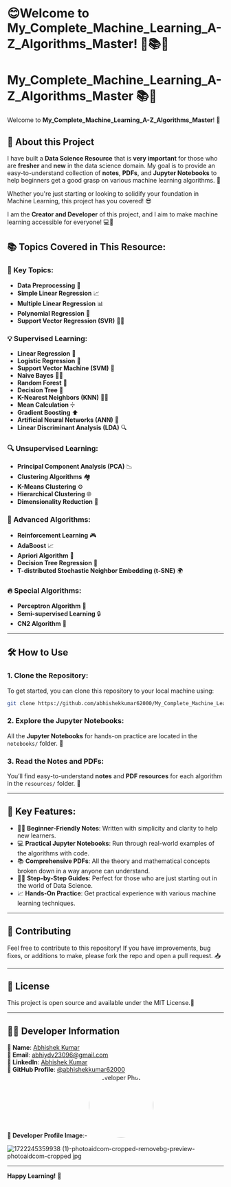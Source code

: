 # 😊Welcome to **My_Complete_Machine_Learning_A-Z_Algorithms_Master**! 🎉📚🤖


# My_Complete_Machine_Learning_A-Z_Algorithms_Master 📚🤖

Welcome to **My_Complete_Machine_Learning_A-Z_Algorithms_Master**! 🎉

## 🚀 About this Project

I have built a **Data Science Resource** that is **very important** for those who are **fresher** and **new** in the data science domain. My goal is to provide an easy-to-understand collection of **notes**, **PDFs**, and **Jupyter Notebooks** to help beginners get a good grasp on various machine learning algorithms. 🚀

Whether you're just starting or looking to solidify your foundation in Machine Learning, this project has you covered! 😎

I am the **Creator and Developer** of this project, and I aim to make machine learning accessible for everyone! 💻🎯

## 📚 Topics Covered in This Resource:

### 🔑 Key Topics:
- **Data Preprocessing** 🧹
- **Simple Linear Regression** 📈
- **Multiple Linear Regression** 📊
- **Polynomial Regression** 🧮
- **Support Vector Regression (SVR)** 🧑‍💻

### 💡 Supervised Learning:
- **Linear Regression** 🔄
- **Logistic Regression** 🔢
- **Support Vector Machine (SVM)** 🚀
- **Naive Bayes** 🧑‍🏫
- **Random Forest** 🌲
- **Decision Tree** 🌳
- **K-Nearest Neighbors (KNN)** 🏃‍♂️
- **Mean Calculation** ➗
- **Gradient Boosting** ⬆️
- **Artificial Neural Networks (ANN)** 🧠
- **Linear Discriminant Analysis (LDA)** 🔍

### 🔍 Unsupervised Learning:
- **Principal Component Analysis (PCA)** 📉
- **Clustering Algorithms** 🏘️
- **K-Means Clustering** ⚙️
- **Hierarchical Clustering** 🌐
- **Dimensionality Reduction** 🔽

### 🧠 Advanced Algorithms:
- **Reinforcement Learning** 🎮
- **AdaBoost** 📈
- **Apriori Algorithm** 🛒
- **Decision Tree Regression** 📏
- **T-distributed Stochastic Neighbor Embedding (t-SNE)** 🌍

### 🔥 Special Algorithms:
- **Perceptron Algorithm** 🧠
- **Semi-supervised Learning** 🔒
- **CN2 Algorithm** 🧩

---

## 🛠 How to Use

### 1. Clone the Repository:
To get started, you can clone this repository to your local machine using:

```bash
git clone https://github.com/abhishekkumar62000/My_Complete_Machine_Learning_A-Z_Algorithms_Master.git
```

### 2. Explore the Jupyter Notebooks:
All the **Jupyter Notebooks** for hands-on practice are located in the `notebooks/` folder. 📓

### 3. Read the Notes and PDFs:
You’ll find easy-to-understand **notes** and **PDF resources** for each algorithm in the `resources/` folder. 📝

---

## 🎯 Key Features:
- 🧑‍🏫 **Beginner-Friendly Notes**: Written with simplicity and clarity to help new learners.
- 💻 **Practical Jupyter Notebooks**: Run through real-world examples of the algorithms with code.
- 📚 **Comprehensive PDFs**: All the theory and mathematical concepts broken down in a way anyone can understand.
- 🧑‍🎓 **Step-by-Step Guides**: Perfect for those who are just starting out in the world of Data Science.
- 📈 **Hands-On Practice**: Get practical experience with various machine learning techniques.

---

## 🤝 Contributing

Feel free to contribute to this repository! If you have improvements, bug fixes, or additions to make, please fork the repo and open a pull request. 📥

---

## 📝 License

This project is open source and available under the MIT License.📝

---

## 👨‍💻 Developer Information

**👤 Name**: [Abhishek Kumar](https://www.linkedin.com/in/abhishek-kumar-70a69829a/)  
**📧 Email**: [abhiydv23096@gmail.com](mailto:abhiydv23096@gmail.com)  
**🔗 LinkedIn**: [Abhishek Kumar](https://www.linkedin.com/in/abhishek-kumar-70a69829a/)  
**🐙 GitHub Profile**: [@abhishekkumar62000](https://github.com/abhishekkumar62000)  
**📸 Developer Profile Image**:- <img src="![1722245359938 (1)-photoaidcom-cropped-removebg-preview-photoaidcom-cropped jpg](https://github.com/user-attachments/assets/31ddd1bd-ccd9-46a4-921b-139d381f6f01)" width="150" height="150" style="border-radius: 50%;" alt="Developer Photo">

![1722245359938 (1)-photoaidcom-cropped-removebg-preview-photoaidcom-cropped jpg](https://github.com/user-attachments/assets/31ddd1bd-ccd9-46a4-921b-139d381f6f01)

---

**Happy Learning!** 🎉

